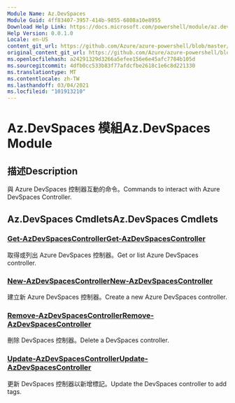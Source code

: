 ```yaml
---
Module Name: Az.DevSpaces
Module Guid: 4ff83407-3957-414b-9855-6808a10e8955
Download Help Link: https://docs.microsoft.com/powershell/module/az.devspaces
Help Version: 0.0.1.0
Locale: en-US
content_git_url: https://github.com/Azure/azure-powershell/blob/master/src/DevSpaces/DevSpaces/help/Az.DevSpaces.md
original_content_git_url: https://github.com/Azure/azure-powershell/blob/master/src/DevSpaces/DevSpaces/help/Az.DevSpaces.md
ms.openlocfilehash: a24291329d3266a5efee156e6e45afc7784b105d
ms.sourcegitcommit: 4dfb0cc533b83f77afdcfbe2618c1e6c8d221330
ms.translationtype: MT
ms.contentlocale: zh-TW
ms.lasthandoff: 03/04/2021
ms.locfileid: "101913210"
---
```

# <span data-ttu-id="73c51-101">Az.DevSpaces 模組</span><span class="sxs-lookup"><span data-stu-id="73c51-101">Az.DevSpaces Module</span></span>
## <span data-ttu-id="73c51-102">描述</span><span class="sxs-lookup"><span data-stu-id="73c51-102">Description</span></span>
<span data-ttu-id="73c51-103">與 Azure DevSpaces 控制器互動的命令。</span><span class="sxs-lookup"><span data-stu-id="73c51-103">Commands to interact with Azure DevSpaces Controller.</span></span>

## <span data-ttu-id="73c51-104">Az.DevSpaces Cmdlets</span><span class="sxs-lookup"><span data-stu-id="73c51-104">Az.DevSpaces Cmdlets</span></span>
### [<span data-ttu-id="73c51-105">Get-AzDevSpacesController</span><span class="sxs-lookup"><span data-stu-id="73c51-105">Get-AzDevSpacesController</span></span>](Get-AzDevSpacesController.md)
<span data-ttu-id="73c51-106">取得或列出 Azure DevSpaces 控制器。</span><span class="sxs-lookup"><span data-stu-id="73c51-106">Get or list Azure DevSpaces controller.</span></span>

### [<span data-ttu-id="73c51-107">New-AzDevSpacesController</span><span class="sxs-lookup"><span data-stu-id="73c51-107">New-AzDevSpacesController</span></span>](New-AzDevSpacesController.md)
<span data-ttu-id="73c51-108">建立新 Azure DevSpaces 控制器。</span><span class="sxs-lookup"><span data-stu-id="73c51-108">Create a new Azure DevSpaces controller.</span></span>

### [<span data-ttu-id="73c51-109">Remove-AzDevSpacesController</span><span class="sxs-lookup"><span data-stu-id="73c51-109">Remove-AzDevSpacesController</span></span>](Remove-AzDevSpacesController.md)
<span data-ttu-id="73c51-110">刪除 DevSpaces 控制器。</span><span class="sxs-lookup"><span data-stu-id="73c51-110">Delete a DevSpaces controller.</span></span>

### [<span data-ttu-id="73c51-111">Update-AzDevSpacesController</span><span class="sxs-lookup"><span data-stu-id="73c51-111">Update-AzDevSpacesController</span></span>](Update-AzDevSpacesController.md)
<span data-ttu-id="73c51-112">更新 DevSpaces 控制器以新增標記。</span><span class="sxs-lookup"><span data-stu-id="73c51-112">Update the DevSpaces controller to add tags.</span></span> 


